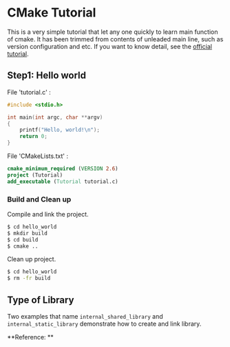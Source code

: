 # CMake Tutorial

This is a very simple tutorial that let any one quickly to learn main function of cmake. It has been trimmed from contents of unleaded main line, such as version configuration and etc. If you want to know detail, see the [official tutorial][1].

## Step1: Hello world

File 'tutorial.c' :
```c
#include <stdio.h>

int main(int argc, char **argv)
{
	printf("Hello, world!\n");
	return 0;
}
```

File 'CMakeLists.txt' :
```cmake
cmake_minimum_required (VERSION 2.6)
project (Tutorial)
add_executable (Tutorial tutorial.c)
```

### Build and Clean up

Compile and link the project.

``` bash
$ cd hello_world
$ mkdir build
$ cd build
$ cmake ..
```

Clean up project.

``` bash
$ cd hello_world
$ rm -fr build
```
## Type of Library
Two examples that name `internal_shared_library` and `internal_static_library` demonstrate how to create and link library. 

**Reference: **

[1]:  https://cmake.org/cmake-tutorial/ "CMake official tutorial"
[2]:  https://www.hiroom2.com/2016/09/07/convert-makefile-to-cmakelists-txt-manually/ "Convert a makefile to a cmakelist.txt"
[3]:  https://cmake.org/cmake/help/v3.12/manual/cmake-buildsystem.7.html "CMake Build System (Official Document)"
[4]:  https://gitlab.kitware.com/cmake/community/wikis/doc/cmake/Useful-Variables "CMake Useful Variables"
